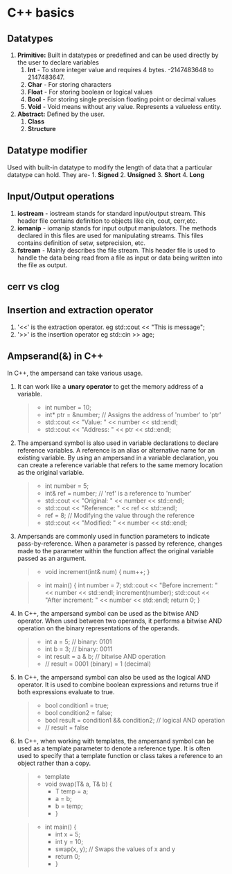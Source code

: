 # C++ basics

## Datatypes
1. **Primitive:** Built in datatypes or predefined and can be used directly by the user to declare variables
   1. **Int** - To store integer value and requires 4 bytes. -2147483648 to 2147483647.
   2. **Char** - For storing characters
   3. **Float** - For storing boolean or logical values
   4. **Bool** - For storing single precision floating point or decimal values
   5. **Void** - Void means without any value. Represents a valueless entity.
2. **Abstract:** Defined by the user.
   1. **Class**
   2. **Structure**

## Datatype modifier
Used with built-in datatype to modify the length of data that a particular datatype can hold. They are-
    1. **Signed**
    2. **Unsigned**
    3. **Short**
    4. **Long**

## Input/Output operations
1. **iostream** - iostream stands for standard input/output stream. This header file contains definition to objects like cin, cout, cerr,etc.
2. **iomanip** - iomanip stands for input output manipulators. The methods declared in this files are used for manipulating streams. This files contains definition of setw, setprecision, etc.
3. **fstream** - Mainly describes the file stream. This header file is used to handle the data being read from a file as input or data being written into the file as output.


## cerr vs clog

## Insertion and extraction operator
1. '<<' is the extraction operator. eg std::cout << "This is message";
2. '>>' is the insertion operator eg std::cin >> age;

## Ampserand(&) in C++
In C++, the ampersand can take various usage.
1. It can work like a **unary operator** to get the memory address of a variable.
    > - int number = 10; 
    > - int* ptr = &number;  // Assigns the address of 'number' to 'ptr'
    > - std::cout << "Value: " << number << std::endl;
    > - std::cout << "Address: " << ptr << std::endl;

2. The ampersand symbol is also used in variable declarations to declare reference variables. A reference is an alias or alternative name for an existing variable. By using an ampersand in a variable declaration, you can create a reference variable that refers to the same memory location as the original variable.
   > - int number = 5;
   > - int& ref = number;  // 'ref' is a reference to 'number'
   > - std::cout << "Original: " << number << std::endl;
   > - std::cout << "Reference: " << ref << std::endl;
   > - ref = 8;  // Modifying the value through the reference
   > - std::cout << "Modified: " << number << std::endl;

3. Ampersands are commonly used in function parameters to indicate pass-by-reference. When a parameter is passed by reference, changes made to the parameter within the function affect the original variable passed as an argument.
   > - void increment(int& num) {
        num++;
        }
    
   > - int main() {
        int number = 7;
        std::cout << "Before increment: " << number << std::endl;
        increment(number);
        std::cout << "After increment: " << number << std::endl;
        return 0;
    }

4. In C++, the ampersand symbol can be used as the bitwise AND operator. When used between two operands, it performs a bitwise AND operation on the binary representations of the operands.
    > - int a = 5;    // binary: 0101
    > - int b = 3;    // binary: 0011
    > - int result = a & b;  // bitwise AND operation
    > - // result = 0001 (binary) = 1 (decimal)

5. In C++, the ampersand symbol can also be used as the logical AND operator. It is used to combine boolean expressions and returns true if both expressions evaluate to true.
   > - bool condition1 = true;
   > - bool condition2 = false;
   > - bool result = condition1 && condition2;  // logical AND operation
   > - // result = false
   
6. In C++, when working with templates, the ampersand symbol can be used as a template parameter to denote a reference type. It is often used to specify that a template function or class takes a reference to an object rather than a copy.
   > - template<typename T>
   > - void swap(T& a, T& b) {
   >   - T temp = a;
   >   - a = b;
   >   - b = temp;
   >   - }

   > - int main() {
   >   - int x = 5;
   >   - int y = 10;
   >   - swap(x, y);  // Swaps the values of x and y
   >   -  return 0;
   >   - }